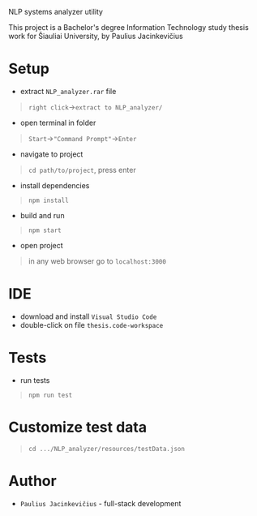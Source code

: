 NLP systems analyzer utility

This project is a Bachelor's degree Information Technology study thesis work for Šiauliai University, by Paulius Jacinkevičius

# Setup

- extract `NLP_analyzer.rar` file
>`right click`->`extract to NLP_analyzer/`
- open terminal in folder
>`Start`->`"Command Prompt"`->`Enter`
- navigate to project 
>`cd path/to/project`, press enter
- install dependencies
>`npm install`
- build and run
>`npm start`
- open project
>in any web browser go to `localhost:3000`

# IDE 

- download and install `Visual Studio Code`
- double-click on file `thesis.code-workspace`

# Tests

- run tests
>`npm run test`

# Customize test data

>`cd .../NLP_analyzer/resources/testData.json`

# Author

- `Paulius Jacinkevičius` - full-stack development